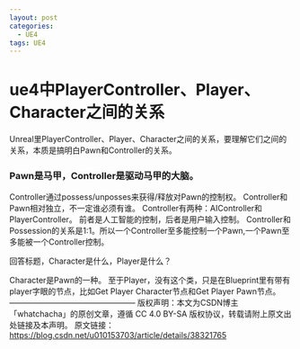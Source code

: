 ```yaml
---
layout: post
categories:
  - UE4
tags: UE4
---
```


# ue4中PlayerController、Player、Character之间的关系

Unreal里PlayerController、Player、Character之间的关系，要理解它们之间的关系，本质是搞明白Pawn和Controller的关系。



### Pawn是马甲，Controller是驱动马甲的大脑。
Controller通过possess/unposses来获得/释放对Pawn的控制权。 Controller和Pawn相对独立，不一定谁必须有谁。
Controller有两种：AIController和PlayerController。 前者是人工智能的控制，后者是用户输入控制。
Controller和Possession的关系是1:1。所以一个Controller至多能控制一个Pawn,一个Pawn至多能被一个Controller控制。

回答标题，Character是什么，Player是什么？

Character是Pawn的一种。 
至于Player，没有这个类，只是在Blueprint里有带有player字眼的节点，比如Get Player Character节点和Get Player Pawn节点。
————————————————
版权声明：本文为CSDN博主「whatchacha」的原创文章，遵循 CC 4.0 BY-SA 版权协议，转载请附上原文出处链接及本声明。
原文链接：https://blog.csdn.net/u010153703/article/details/38321765